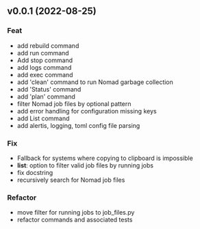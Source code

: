 ## v0.0.1 (2022-08-25)

### Feat

- add rebuild command
- add run command
- Add stop command
- add logs command
- add exec command
- add 'clean' command to run Nomad garbage collection
- add 'Status' command
- add 'plan' command
- filter Nomad job files by optional pattern
- add error handling for configuration missing keys
- add List command
- add alertis, logging, toml config file parsing

### Fix

- Fallback for systems where copying to clipboard is impossible
- **list**: option to filter valid job files by running jobs
- fix docstring
- recursively search for Nomad job files

### Refactor

- move filter for running jobs to job_files.py
- refactor commands and associated tests
